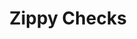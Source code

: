 ---
title: Zippy Checks
slug: zippy-checks
updated-on: '2024-05-30T13:44:31.749Z'
created-on: '2024-05-30T13:41:46.671Z'
published-on: '2024-05-30T13:54:32.469Z'
f_city-state-2:
- cms/city/monticello-ms.md
- cms/city/liberty-ms.md
- cms/city/tylertown-ms.md
- cms/city/crystal-springs-ms.md
f_locations:
- cms/payday-loan/zippy-checks-28989.md
- cms/payday-loan/zippy-checks-28990.md
- cms/payday-loan/zippy-checks-28991.md
- cms/payday-loan/zippy-checks-28992.md
- cms/payday-loan/zippy-checks-28993.md
- cms/payday-loan/zippy-checks-28994.md
f_states:
- cms/state/mississippi.md
layout: '[company].html'
tags: company
---